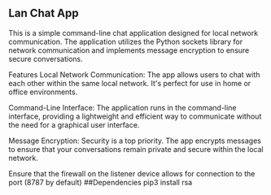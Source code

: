 ## Lan Chat App
This is a simple command-line chat application designed for local network communication. The application utilizes the Python sockets library for network communication and implements message encryption to ensure secure conversations.

Features
Local Network Communication: The app allows users to chat with each other within the same local network. It's perfect for use in home or office environments.

Command-Line Interface: The application runs in the command-line interface, providing a lightweight and efficient way to communicate without the need for a graphical user interface.

Message Encryption: Security is a top priority. The app encrypts messages to ensure that your conversations remain private and secure within the local network.

Ensure that the firewall on the listener device allows for connection to the port (8787 by default)
##Dependencies
pip3 install rsa

